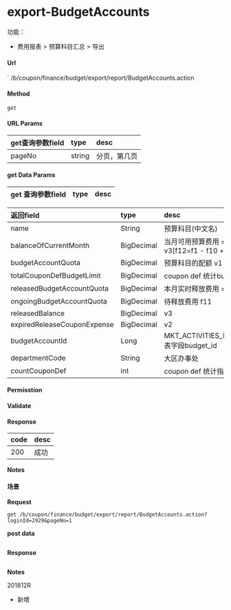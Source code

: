 # export-BudgetAccounts



功能：

* 费用报表 &gt; 预算科目汇总 &gt; 导出

#### Url

\` /b/coupon/finance/budget/export/report/BudgetAccounts.action

#### Method

`get`

#### URL Params

| get查询参数field | type | desc |
| :--- | :--- | :--- |
| pageNo | string | 分页，第几页 |

#### get Data Params

| get 查询参数field | type | desc |
| :--- | :--- | :--- |


| 返回field | type | desc |
| :--- | :--- | :--- |
| name | String | 预算科目\(中文名\) |
| balanceOfCurrentMonth | BigDecimal | 当月可用预算费用 = v1- v4 + v2 + v3\[f12=f1 - f10 + f7\] |
| budgetAccountQuota | BigDecimal | 预算科目的配额 v1 f1 |
| totalCouponDefBudgetLimit | BigDecimal | coupon def 统计budget\_limit v4 f10 |
| releasedBudgetAccountQuota | BigDecimal | 本月实时释放费用 = f4+f5+f6 |
| ongoingBudgetAccountQuota | BigDecimal | 待释放费用 f11 |
| releasedBalance | BigDecimal | v3 |
| expiredReleaseCouponExpense | BigDecimal | v2 |
| budgetAccountId | Long | MKT\_ACTIVITIES\_BUDGET\_ACCOUNTS表字段budget\_id |
| departmentCode | String | 大区办事处 |
| countCouponDef | int | coupon def 统计指定考核月有多少配券 |

#### Permisstion

#### Validate

#### Response

| code | desc |
| :--- | :--- |
| 200 | 成功 |

**Notes**

#### 场景

**Request**

`get /b/coupon/finance/budget/export/report/BudgetAccounts.action?loginId=2929&pageNo=1`

**post data**

```text

```

**Response**

```text

```

**Notes**

201812R

* 新增

